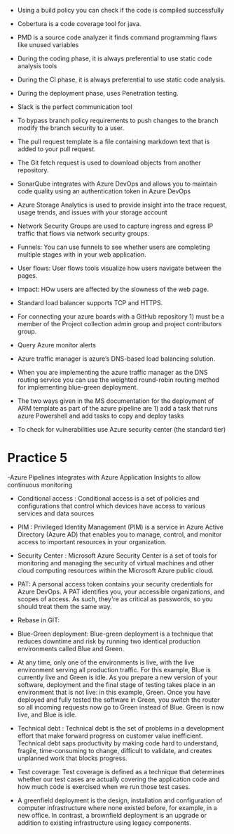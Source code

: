 

- Using a build policy you can check if the code is compiled successfully

- Cobertura is a code coverage tool for java.   

- PMD is a source code analyzer it finds command programming flaws like unused variables 

- During the coding phase, it is always preferential to use static code analysis tools 

- During the CI phase, it is always preferential to use static code analysis.

- During the deployment phase, uses Penetration testing.

- Slack is the perfect communication tool 

- To bypass branch policy requirements to push changes to the branch modify the branch security to a user. 

- The pull request template is a file containing markdown text that is added to your pull request.

- The Git fetch request is used to download objects from another repository.

- SonarQube integrates with Azure DevOps and allows you to maintain code quality  using an authentication token in Azure DevOps 

- Azure Storage Analytics is used to provide insight into the trace request, usage trends, and issues with your storage account  

- Network Security Groups are used to capture ingress and egress IP traffic that flows via network security groups.

- Funnels: You can use funnels to see whether users are completing multiple stages with in your web application.

- User flows: User flows tools visualize how users navigate between the pages.

- Impact: HOw users are affected by the slowness of the web page.

- Standard load balancer supports TCP and HTTPS.

- For connecting your azure boards with a GitHub repository 1) must be a member of the Project collection admin group and project contributors group.

- Query Azure monitor alerts

- Azure traffic manager is azure’s DNS-based load balancing solution.

- When you are implementing the azure traffic manager as the DNS routing service you can use the weighted round-robin routing method for implementing blue-green deployment.

- The two ways given in the MS documentation for the deployment of ARM template as part of the azure pipeline are 1) add a task that runs azure Powershell and add tasks to copy and deploy tasks 

- To check for vulnerabilities use Azure security center (the standard tier)

 

 

 

 

# Practice 5
-Azure Pipelines integrates with Azure Application Insights to allow continuous monitoring

- Conditional access : Conditional access is a set of policies and configurations that control which devices have access to various services and data sources

- PIM : Privileged Identity Management (PIM) is a service in Azure Active Directory (Azure AD) that enables you to manage, control, and monitor access to important resources in your organization.

- Security Center : Microsoft Azure Security Center is a set of tools for monitoring and managing the security of virtual machines and other cloud computing resources within the Microsoft Azure public cloud.

- PAT: A personal access token contains your security credentials for Azure DevOps. A PAT identifies you, your accessible organizations, and scopes of access. As such, they're as critical as passwords, so you should treat them the same way.

- Rebase in GIT: 

- Blue-Green deployment: Blue-green deployment is a technique that reduces downtime and risk by running two identical production environments called Blue and Green.

- At any time, only one of the environments is live, with the live environment serving all production traffic. For this example, Blue is currently live and Green is idle. As you prepare a new version of your software, deployment and the final stage of testing takes place in an environment that is not live: in this example, Green. Once you have deployed and fully tested the software in Green, you switch the router so all incoming requests now go to Green instead of Blue. Green is now live, and Blue is idle.

- Technical debt : Technical debt is the set of problems in a development effort that make forward progress on customer value inefficient. Technical debt saps productivity by making code hard to understand, fragile, time-consuming to change, difficult to validate, and creates unplanned work that blocks progress.

- Test coverage: Test coverage is defined as a technique that determines whether our test cases are actually covering the application code and how much code is exercised when we run those test cases. 

- A greenfield deployment is the design, installation and configuration of computer infrastructure where none existed before, for example, in a new office. In contrast, a brownfield deployment is an upgrade or addition to existing infrastructure using legacy components.